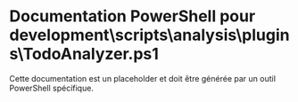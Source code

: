 # Documentation PowerShell pour development\scripts\analysis\plugins\TodoAnalyzer.ps1

Cette documentation est un placeholder et doit être générée par un outil PowerShell spécifique.
